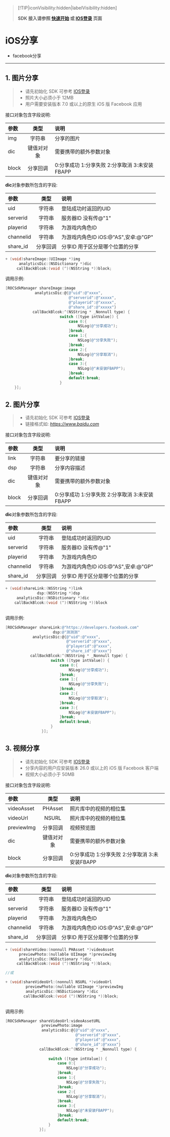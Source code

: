 > [!TIP|iconVisibility:hidden|labelVisibility:hidden]
>
> **SDK 接入请参照 [快速开始](/started/quickstart-ios.md) 或 [IOS登录](/core/login/access-ios.md) 页面**



# iOS分享
- facebook分享

---

## 1. 图片分享

>
> - 请先初始化 SDK 可参考 [IOS登录](/core/login/access-ios.md) 
> - 照片大小必须小于 12MB
> -  用户需要安装版本 7.0 或以上的原生 iOS 版 Facebook 应用
>

接口对象包含字段说明:

| 参数   | 类型 |     说明 |
| :-- | :---: | :-- |
| img | 字符串 | 分享的图片 |
| dic | 键值对对象 | 需要携带的额外参数对象 |
| block | 分享回调 | 0:分享成功  1:分享失败  2:分享取消  3:未安装FBAPP |

**dic**对象参数所包含的字段:

| 参数   | 类型 |     说明 |
| :-- | :---: | :-- |
| uid | 字符串 | 登陆成功时返回的UID |
| serverid | 字符串 | 服务器ID 没有传@"1"|
| playerid | 字符串 | 为游戏内角色ID |
| channelid | 字符串 | 为游戏内角色ID iOS:@"AS",安卓:@"GP"|
| share_id | 分享回调 | 分享ID  用于区分是哪个位置的分享 |

```objectivec
+ (void)shareImage:(UIImage *)img
      analyticsDic:(NSDictionary *)dic
     callBackBlcok:(void (^)(NSString *))block;
```

调用示例: 

```objectivec
[ROCSdkManager shareImage:image
             analyticsDic:@{@"uid":@"xxxx",
                            @"serverid":@"xxxxx",
                            @"playerid":@"xxxxx",
                            @"share_id":@"xxxxx"}
            callBackBlcok:^(NSString * _Nonnull type) {
                        switch ([type intValue]) {
                            case 0:{
                                NSLog(@"分享成功");
                            }break;
                            case 1:{
                                NSLog(@"分享失败");
                            }break;
                            case 2:{
                                NSLog(@"分享取消");
                            }break;
                            case 3:{
                                NSLog(@"未安装FBAPP");
                            }break;
                            default:break;
                        }
    }];
```
## 2. 图片分享

>
> - 请先初始化 SDK 可参考 [IOS登录](/core/login/access-ios.md) 
> - 链接格式如: *https://www.baidu.com*
>

接口对象包含字段说明:

| 参数   | 类型 |     说明 |
| :-- | :---: | :-- |
| link | 字符串 | 要分享的链接 |
| dsp | 字符串 | 分享内容描述 |
| dic | 键值对对象 | 需要携带的额外参数对象 |
| block | 分享回调 | 0:分享成功  1:分享失败  2:分享取消  3:未安装FBAPP |

**dic**对象参数所包含的字段:

| 参数   | 类型 |     说明 |
| :-- | :---: | :-- |
| uid | 字符串 | 登陆成功时返回的UID |
| serverid | 字符串 | 服务器ID 没有传@"1"|
| playerid | 字符串 | 为游戏内角色ID |
| channelid | 字符串 | 为游戏内角色ID iOS:@"AS",安卓:@"GP"|
| share_id | 分享回调 | 分享ID  用于区分是哪个位置的分享 |

```objectivec
+ (void)shareLink:(NSString *)link
              dsp:(NSString *)dsp
     analyticsDic:(NSDictionary *)dic
    callBackBlcok:(void (^)(NSString *))block
    
```

调用示例:

```objectivec
[ROCSdkManager shareLink:@"https://developers.facebook.com"
                     dsp:@"测测测"
            analyticsDic:@{@"uid":@"xxxx",
                           @"serverid":@"xxxx",
                           @"playerid":@"xxxx",
                           @"share_id":@"xxxx"}
           callBackBlcok:^(NSString * _Nonnull type) {
                    switch ([type intValue]) {
                        case 0:{
                            NSLog(@"分享成功");
                        }break;
                        case 1:{
                            NSLog(@"分享失败");
                        }break;
                        case 2:{
                            NSLog(@"分享取消");
                        }break;
                        case 3:{
                            NSLog(@"未安装FBAPP");
                        }break;
                        default:break;
                    }
                }];
```

## 3. 视频分享

>
> - 请先初始化 SDK 可参考 [IOS登录](/core/login/access-ios.md) 
> - 分享内容的用户应安装版本 26.0 或以上的 iOS 版 Facebook 客户端
> - 视频大小必须小于 50MB
>

接口对象包含字段说明:

| 参数   | 类型 |     说明 |
| :-- | :---: | :-- |
| videoAsset | PHAsset | 照片库中的视频的相位集 |
| videoUrl | NSURL | 照片库中的视频的相位集 |
| previewImg | 分享回调 | 视频预览图 |
| dic | 键值对对象 | 需要携带的额外参数对象 |
| block | 分享回调 | 0:分享成功  1:分享失败  2:分享取消  3:未安装FBAPP |

**dic**对象参数所包含的字段:

| 参数   | 类型 |     说明 |
| :-- | :---: | :-- |
| uid | 字符串 | 登陆成功时返回的UID |
| serverid | 字符串 | 服务器ID 没有传@"1"|
| playerid | 字符串 | 为游戏内角色ID |
| channelid | 字符串 | 为游戏内角色ID iOS:@"AS",安卓:@"GP"|
| share_id | 分享回调 | 分享ID  用于区分是哪个位置的分享 |

```objectivec
+ (void)shareVideo:(nonnull PHAsset *)videoAsset
      previewPhoto:(nullable UIImage *)previewImg
      analyticsDic:(NSDictionary *)dic
     callBackBlcok:(void (^)(NSString *))block;

//或

+ (void)shareVideoUrl:(nonnull NSURL *)videoUrl
         previewPhoto:(nullable UIImage *)previewImg
         analyticsDic:(NSDictionary *)dic
        callBackBlcok:(void (^)(NSString *))block;
        
```

调用示例:

```objectivec
[ROCSdkManager shareVideoUrl:videoAssetURL
                previewPhoto:image
                analyticsDic:@{@"uid":@"xxxx",
                               @"serverid":@"xxxx",
                               @"playerid":@"xxxx",
                               @"share_id":@"xxxx"}
               callBackBlcok:^(NSString * _Nonnull type) {
                   
                   switch ([type intValue]) {
                       case 0:{
                           NSLog(@"分享成功");
                       }break;
                       case 1:{
                           NSLog(@"分享失败");
                       }break;
                       case 2:{
                           NSLog(@"分享取消");
                       }break;
                       case 3:{
                           NSLog(@"未安装FBAPP");
                       }break;
                       default:break;
                   }
               }];

```

